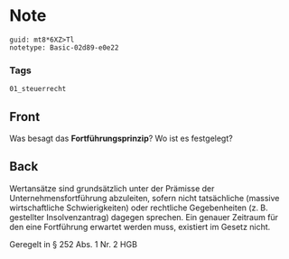 # Note
```
guid: mt8*6XZ>Tl
notetype: Basic-02d89-e0e22
```

### Tags
```
01_steuerrecht
```

## Front
Was besagt das <b>Fortführungsprinzip</b>? Wo ist es festgelegt?

## Back
Wertansätze sind grundsätzlich unter der Prämisse der Unternehmensfortführung abzuleiten, sofern nicht tatsächliche (massive wirtschaftliche Schwierigkeiten) oder rechtliche Gegebenheiten (z. B. gestellter Insolvenzantrag) dagegen sprechen. Ein genauer Zeitraum für den eine Fortführung erwartet werden muss, existiert im Gesetz nicht.

Geregelt in § 252 Abs. 1 Nr. 2 HGB

